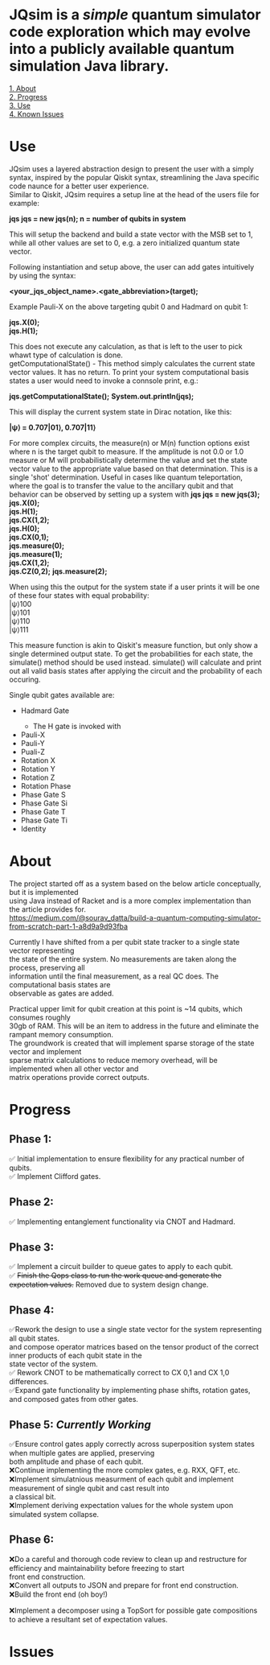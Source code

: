 # JQsim is a *simple* quantum simulator code exploration which may evolve into a publicly available quantum simulation Java library.

[1. About](#about)  
[2. Progress](#progress)  
[3. Use](#use)  
[4. Known Issues](#issues)

# Use  
JQsim uses a layered abstraction design to present the user with a simply syntax, inspired by the popular Qiskit syntax, streamlining the Java specific code naunce for a better user experience.   
Similar to Qiskit, JQsim requires a setup line at the head of the users file for example:  

**jqs jqs = new jqs(n); n = number of qubits in system**  

This will setup the backend and build a state vector with the MSB set to 1, while all other values are set to 0, e.g. a zero initialized 
quantum state vector.  

Following instantiation and setup above, the user can add gates intuitively by using the syntax:  

**<your_jqs_object_name>.<gate_abbreviation>(target);**  

Example Pauli-X on the above targeting qubit 0 and Hadmard on qubit 1:  

**jqs.X(0);**  
**jqs.H(1);**  

This does not execute any calculation, as that is left to the user to pick whawt type of calculation is done.  
getComputationalState() - This method simply calculates the current state vector values. It has no return. To print your system computational basis states
a user would need to invoke a connsole print, e.g.:  

**jqs.getComputationalState();**
**System.out.println(jqs);**  

This will display the current system state in Dirac notation, like this:  

**|ψ⟩ = 0.707|01⟩, 0.707|11⟩**  

For more complex circuits, the measure(n) or M(n) function options exist where n is the target qubit to measure. If the amplitude is not 0.0 or 1.0
measure or M will probabilistically determine the value and set the state vector value to the appropriate value based on that determination. This is a single
'shot' determination. Useful in cases like quantum teleportation, where the goal is to transfer the value to the ancillary qubit and that behavior can be observed 
by setting up a system with
**jqs jqs = new jqs(3);**  
**jqs.X(0);**  
**jqs.H(1);**  
**jqs.CX(1,2);**  
**jqs.H(0);**  
**jqs.CX(0,1);**  
**jqs.measure(0);**  
**jqs.measure(1);**  
**jqs.CX(1,2);**  
**jqs.CZ(0,2);**
**jqs.measure(2);**  

When using this the output for the system state if a user prints it will be one of these four states with equal probability:  
|ψ⟩100  
|ψ⟩101  
|ψ⟩110  
|ψ⟩111  

This measure function is akin to Qiskit's measure function, but only show a single determined output state. To get the probabilities for each state, the simulate() method should
be used instead. simulate() will calculate and print out all valid basis states after applying the circuit and the probability of each occuring.  

Single qubit gates available are:  
<ul>
  <li>Hadmard Gate</li>
  <ul>
    <li>The H gate is invoked with </li>
  </ul>
  <li>Pauli-X</li>
  <li>Pauli-Y</li>
  <li>Puali-Z</li>
  <li>Rotation X</li>
  <li>Rotation Y</li>
  <li>Rotation Z</li>
  <li>Rotation Phase</li>
  <li>Phase Gate S</li>
  <li>Phase Gate Si</li>
  <li>Phase Gate T</li>
  <li>Phase Gate Ti</li>
  <li>Identity</li>
</ul>  

# About  

The project started off as a system based on the below article conceptually, but it is implemented  
using Java instead of Racket and is a more complex implementation than the article provides for.  
https://medium.com/@sourav_datta/build-a-quantum-computing-simulator-from-scratch-part-1-a8d9a9d93fba

Currently I have shifted from a per qubit state tracker to a single state vector representing  
the state of the entire system. No measurements are taken along the process, preserving all  
information until the final measurement, as a real QC does. The computational basis states are  
observable as gates are added.

Practical upper limit for qubit creation at this point is ~14 qubits, which consumes roughly  
30gb of RAM. This will be an item to address in the future and eliminate the rampant memory consumption.  
The groundwork is created that will implement sparse storage of the state vector and implement  
sparse matrix calculations to reduce memory overhead, will be implemented when all other vector and  
matrix operations provide correct outputs.

# Progress

## Phase 1:
&#x2705; Initial implementation to ensure flexibility for any practical number of qubits.  
&#x2705; Implement Clifford gates. 	

## Phase 2:
&#x2705; Implementing entanglement functionality via CNOT and Hadmard.

## Phase 3: 
&#x2705; Implement a circuit builder to queue gates to apply to each qubit.   
&#x2705; ~~Finish the Qops class to run the work queue and generate the expectation values.~~  Removed due to system design change.  

## Phase 4:  
&#x2705;Rework the design to use a single state vector for the system representing all qubit states.  
and compose operator matrices based on the tensor product of the correct inner products of each qubit state in the  
state vector of the system.  
&#x2705; Rework CNOT to be mathematically correct to CX 0,1 and CX 1,0 differences.  
&#x2705;Expand gate functionality by implementing phase shifts, rotation gates, and composed gates from other gates.  

## Phase 5: ***Currently Working***
&#x2705;Ensure control gates apply correctly across superposition system states when multiple gates are applied, preserving  
both amplitude and phase of each qubit.    
&#x274C;Continue implementing the more complex gates, e.g. RXX, QFT, etc.  
&#x274C;Implement simulatnious measurment of each qubit and implement measurement of single qubit and cast result into  
a classical bit.  
&#x274C;Implement deriving expectation values for the whole system upon simulated system collapse.

## Phase 6:
&#x274C;Do a careful and thorough code review to clean up and restructure for efficiency and maintainability before freezing to start  
front end construction.  
&#x274C;Convert all outputs to JSON and prepare for front end construction.  
&#x274C;Build the front end (oh boy!)

&#x274C;Implement a decomposer using a TopSort for possible gate compositions to achieve a resultant set of expectation values.  

# Issues  

